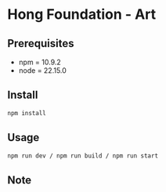 # Hong Foundation - Art

## Prerequisites

- npm = 10.9.2
- node = 22.15.0

## Install

```sh
npm install
```

## Usage

```sh
npm run dev / npm run build / npm run start
```

## Note
